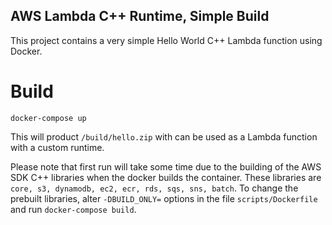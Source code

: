 
## AWS Lambda C++ Runtime, Simple Build

This project contains a very simple Hello World C++ Lambda function using Docker.

# Build
```
docker-compose up
```
This will product `/build/hello.zip` with can be used as a Lambda function with a custom runtime.

Please note that first run will take some time due to the building of the AWS SDK C++ libraries when the docker builds the container. 
These libraries are `core, s3, dynamodb, ec2, ecr, rds, sqs, sns, batch`. To change the prebuilt libraries, alter `-DBUILD_ONLY=` options in the file `scripts/Dockerfile` and run `docker-compose build`.
